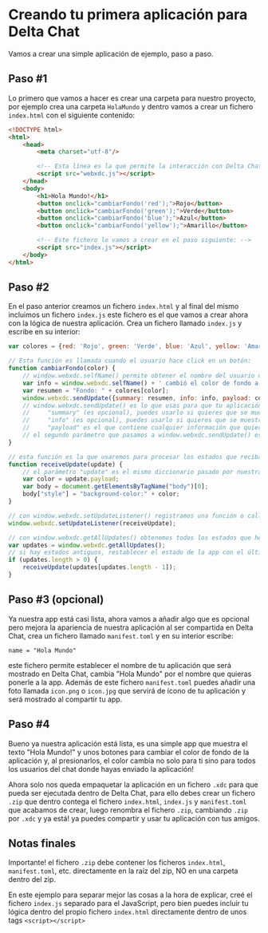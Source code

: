 # Creando tu primera aplicación para Delta Chat

Vamos a crear una simple aplicación de ejemplo, paso a paso.

## Paso #1

Lo primero que vamos a hacer es crear una carpeta para nuestro proyecto, por ejemplo crea una carpeta `HolaMundo` y dentro vamos a crear un fichero `index.html` con el siguiente contenido:

```html
<!DOCTYPE html>
<html>
    <head>
        <meta charset="utf-8"/>

        <!-- Esta línea es la que permite la interacción con Delta Chat: -->
        <script src="webxdc.js"></script>
    </head>
    <body>
        <h1>Hola Mundo!</h1>
        <button onclick="cambiarFondo('red');">Rojo</button>
        <button onclick="cambiarFondo('green');">Verde</button>
        <button onclick="cambiarFondo('blue');">Azul</button>
        <button onclick="cambiarFondo('yellow');">Amarillo</button>

        <!-- Este fichero lo vamos a crear en el paso siguiente: -->
        <script src="index.js"></script>
    </body>
</html>
```

## Paso #2

En el paso anterior creamos un fichero `index.html` y al final del mismo incluimos un fichero `index.js` este fichero es el que vamos a crear ahora con la lógica de nuestra aplicación. Crea un fichero llamado `index.js` y escribe en su interior:

```js
var colores = {red: 'Rojo', green: 'Verde', blue: 'Azul', yellow: 'Amarillo'}

// Esta función es llamada cuando el usuario hace click en un botón:
function cambiarFondo(color) {
    // window.webxdc.selfName() permite obtener el nombre del usuario donde está corriendo tu app en este momento, adicionalmente puedes usar window.webxdc.selfAddr() para obtener su dirección de correo para usarla como identificador/ID del usuario
    var info = window.webxdc.selfName() + ' cambió el color de fondo a: ' + colores[color];
    var resumen = "Fondo: " + colores[color];
    window.webxdc.sendUpdate({summary: resumen, info: info, payload: color}, info);
    // window.webxdc.sendUpdate() es lo que usas para que tu aplicación se comunique entre varios dispositivos, el primer argumento es un diccionario con los siguientes atributos:
    //     "summary" (es opcional), puedes usarlo si quieres que se muestre un sumario en el mensaje donde se envió tu aplicación por ejemplo para mostrar un resumen del estado de la aplicación.
    //     "info" (es opcional), puedes usarlo si quieres que se muestre un mensaje en el chat avisando que algo cambió dentro de tu app, por ejemplo cuando alguien obtiene una nueva puntuación alta en un juego.
    //     "payload" es el que contiene cualquier información que quieras compartir con los otros dispositivos donde corre tu app, logrando así una interacción en red, en este atributo puedes colocar cualquier objeto de JavaScript, como una lista, diccionarios, etc.
    // el segundo parámetro que pasamos a window.webxdc.sendUpdate() es un texto con una descripción que se mostrará en el correo normal si alguien usa un cliente de correo normal para abrir el mensaje.
}

// esta función es la que usaremos para procesar los estados que recibamos de nuestra aplicación, los cuales fueron enviados con window.webxdc.sendUpdate(), tanto en el dispositivo actual como de otros dispositivos en la red:
function receiveUpdate(update) {
    // el parámetro "update" es el mismo diccionario pasado por nuestra aplicación con window.webxdc.sendUpdate(), por tanto contiene el color que enviamos en el atributo "payload"
    var color = update.payload;
    var body = document.getElementsByTagName("body")[0];
    body["style"] = "background-color:" + color;
}

// con window.webxdc.setUpdateListener() registramos una función o callback que será la que processará los estados que recibimos mientras la app está abierta.
window.webxdc.setUpdateListener(receiveUpdate);

// con window.webxdc.getAllUpdates() obtenemos todos los estados que hemos recibido en el pasado, esto nos sirve para restaurar el estado de nuestra aplicación cuando el usuario la abre.
var updates = window.webxdc.getAllUpdates();
// si hay estados antiguos, restablecer el estado de la app con el último estado recibido:
if (updates.length > 0) {
    receiveUpdate(updates[updates.length - 1]);
}
```

## Paso #3 (opcional)

Ya nuestra app está casi lista, ahora vamos a añadir algo que es opcional pero mejora la apariencia de nuestra aplicación al ser compartida en Delta Chat, crea un fichero llamado `manifest.toml` y en su interior escribe:

```
name = "Hola Mundo"
```

este fichero permite establecer el nombre de tu aplicación que será mostrado en Delta Chat, cambia "Hola Mundo" por el nombre que quieras ponerle a la app. Además de este fichero `manifest.toml` puedes añadir una foto llamada `icon.png` o `icon.jpg` que servirá de ícono de tu aplicación y será mostrado al compartir tu app.

## Paso #4

Bueno ya nuestra aplicación está lista, es una simple app que muestra el texto "Hola Mundo!" y unos botones para cambiar el color de fondo de la aplicación y, al presionarlos, el color cambia no solo para ti sino para todos los usuarios del chat donde hayas enviado la aplicación!

Ahora solo nos queda empaquetar la aplicación en un fichero `.xdc` para que pueda ser ejecutada dentro de Delta Chat, para ello debes crear un fichero `.zip` que dentro contega el fichero `index.html`, `index.js` y `manifest.toml` que acabamos de crear, luego renombra el fichero `.zip`, cambiando `.zip` por `.xdc` y ya está! ya puedes compartir y usar tu aplicación con tus amigos.

## Notas finales

Importante! el fichero `.zip` debe contener los ficheros `index.html`, `manifest.toml`, etc. directamente en la raíz del zip, NO en una carpeta dentro del zip.

En este ejemplo para separar mejor las cosas a la hora de explicar, creé el fichero `index.js` separado para el JavaScript, pero bien puedes incluir tu lógica dentro del propio fichero `index.html` directamente dentro de unos tags `<script></script>`
